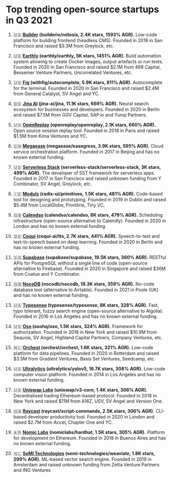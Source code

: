 # Top trending open-source startups in Q3 2021

1. 🇺🇸 **[Builder](https://www.builder.io/) (builderio/mitosis, 2.4K stars, 1593% AGR).** Low-code platform for building frontend (headless CMS). Founded in 2018 in San Francisco and raised $3.3M from Greylock, etc.

2. 🇺🇸 **[Earthly](https://earthly.dev/) (earthly/earthly, 5K stars, 1451% AGR).** Build automation system allowing to create Docker images, output artefacts or run tests. Founded in 2020 in San Francisco and raised $2.1M from 468 Capital, Bessemer Venture Partners, Uncorrelated Ventures, etc.

3. 🇺🇸 **[Fig](https://fig.io/) (withfig/autocomplete, 5.9K stars, 811% AGR).** Autocomplete for the terminal. Founded in 2020 in San Francisco and raised $2.4M from General Catalyst, SV Angel and YC.

4. 🇩🇪 **[Jina AI](https://jina.ai/) (jina-ai/jina, 11.1K stars, 669% AGR).** Neural search ecosystem for businesses and developers. Founded in 2020 in Berlin and raised $7.5M from GGV Capital, SAP.io and Yunqi Partners.

5. 🇺🇸 **[OpenReplay](https://openreplay.com/) (openreplay/openreplay, 2.1K stars, 660% AGR).** Open source session replay tool. Founded in 2018 in Paris and raised $1.5M from Kima Ventures and YC.

6. 🇨🇳 **[Megaease](https://megaease.com/) (megaease/easegress, 3.9K stars, 595% AGR).** Cloud service orchestration platform. Founded in 2017 in Beijing and has no known external funding.

7. 🇺🇸 **[Serverless Stack](https://serverless-stack.com/) (serverless-stack/serverless-stack, 3K stars, 499% AGR).** The developer of SST framework for serverless apps. Founded in 2017 in San Francisco and raised unknown funding from Y Combinator, SV Angel, Greylock, etc.

8. 🇮🇪 **[Modulz](https://www.modulz.app/) (radix-ui/primitives, 1.5K stars, 481% AGR).** Code-based tool for designing and prototyping. Founded in 2019 in Dublin and raised $5.4M from LocalGlobe, Frontline, Tiny VC.

9. 🇬🇧 **[Calendso](https://cal.com/) (calendso/calendso, 8K stars, 479% AGR).** Scheduling infrastructure (open-source alternative to Calendly). Founded in 2020 in London and has no known external funding.

10. 🇩🇪 **[Coqui](https://coqui.ai/) (coqui-ai/tts, 2.7K stars, 441% AGR).** Speech-to-text and text-to-speech based on deep learning. Founded in 2020 in Berlin and has no known external funding.

11. 🇸🇬 **[Supabase](https://supabase.io) (supabase/supabase, 19.5K stars, 360% AGR).** RESTful APIs for PostgreSQL without a single line of code (open-source alternative to Firebase). Founded in 2020 in Singapore and raised $36M from Coatue and Y Combinator.

12. 🇬🇧 **[NocoDB](https://www.nocodb.com/) (nocodb/nocodb, 18.3K stars, 359% AGR).** No-code database tool (alternative to Airtable). Founded in 2021 in Poole (UK) and has no known external funding.

13. 🇺🇸 **[Typesense](https://typesense.org/) (typesense/typesense, 8K stars, 328% AGR).** Fast, typo tolerant, fuzzy search engine (open-source alternative to Algolia). Founded in 2016 in Los Angeles and has no known external funding.

14. 🇺🇸 **[Oso](https://www.osohq.com/) (osohq/oso, 1.5K stars, 324% AGR).** Framework for authorization. Founded in 2018 in New York and raised $10.9M from Sequoia, SV Angel, Highland Capital Partners, Company Ventures, etc.

15. 🇳🇱 **[Orchest](https://www.orchest.io/) (orchest/orchest, 1.6K stars, 321% AGR).** Low-code platform for data pipelines. Founded in 2020 in Rotterdam and raised $3.5M from Gradient Ventures, Basis Set Ventures, Seedcamp, etc.

16. 🇺🇸 **[Ultralytics](https://ultralytics.com/) (ultralytics/yolov5, 16.7K stars, 308% AGR).** Low-code computer vision platform. Founded in 2014 in Los Angeles and has no known external funding.

17. 🇺🇸 **[Uniswap Labs](https://uniswap.org/) (uniswap/v3-core, 1.4K stars, 306% AGR).** Decentralised trading Ethereum-based protocol. Founded in 2018 in New York and raised $11M from A16Z, USV, SV Angel and Version One.

18. 🇬🇧 **[Raycast](https://raycast.com/) (raycast/script-commands, 2.5K stars, 306% AGR).** CLI-based developer productivity tool. Founded in 2020 in London and raised $2.7M from Accel, Chapter One and YC.

19. 🇦🇷 **[Nomic Labs](https://nomiclabs.io/) (nomiclabs/hardhat, 1.5K stars, 305% AGR).** Platform for development on Ethereum. Founded in 2018 in Buenos Aires and has no known external funding.

20. 🇳🇱 **[SeMI Technologies](https://www.semi.technology/) (semi-technologies/weaviate, 1.8K stars, 299% AGR).** ML-based vector search engine. Founded in 2019 in Amsterdam and raised unknown funding from Zetta Venture Partners and ING Ventures
